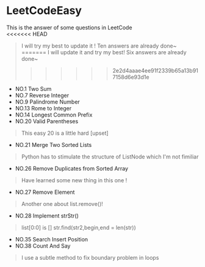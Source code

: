 # LeetCodeEasy
This is the answer of some questions in LeetCode  
<<<<<<< HEAD
> I will try my best to update it !
Ten answers are already done~
=======
> I will update it and try my best!
Six answers are already done~
>>>>>>> 2e2d4aaae4ee91f2339b65a13b917158d6e93d1e
* NO.1 Two Sum  
* NO.7 Reverse Integer  
* NO.9 Palindrome Number  
* NO.13 Rome to Integer  
* NO.14 Longest Common Prefix  
* NO.20 Valid Parentheses  
> This easy 20 is a little hard \[upset\]
* NO.21 Merge Two Sorted Lists
> Python has to stimulate the structure of ListNode which I'm not fimiliar
* NO.26 Remove Duplicates from Sorted Array
> Have learned some new thing in this one !
* NO.27 Remove Element
> Another one about list.remove()!
* NO.28 Implement strStr()
> list[0:0] is []
> str.find(str2,begin,end = len(str))
* NO.35 Search Insert Position
* NO.38 Count And Say
> I use a subtle method to fix boundary problem in loops
